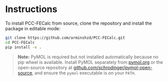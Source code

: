 # Instructions

To install PCC-FECalc from source, clone the repository and install the package in editable mode:

```bash
git clone https://github.com/arminshzd/PCC-FECalc.git
cd PCC-FECalc
pip install -e .
```

> **Note:** PyMOL is required but not installed automatically because no pip wheel is available. Install PyMOL separately from [pymol.org](https://www.pymol.org/) or the open-source repository at [github.com/schrodinger/pymol-open-source](https://github.com/schrodinger/pymol-open-source), and ensure the `pymol` executable is on your `PATH`.
